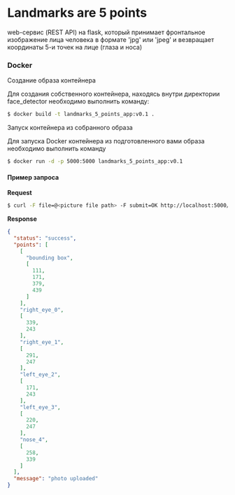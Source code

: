 # Landmarks are 5 points
web-сервис (REST API) на flask, который принимает фронтальное изображение лица человека в формате 'jpg' или 'jpeg'
и везвращает координаты 5-и точек на лице (глаза и носа)

### Docker

Создание образа контейнера

Для создания собственного контейнера, находясь внутри директории face_detector необходимо выполнить команду:
```bash
$ docker build -t landmarks_5_points_app:v0.1 .
```
Запуск контейнера из собранного образа

Для запуска Docker контейнера из подготовленного вами образа необходимо выполнить команду 
```bash
$ docker run -d -p 5000:5000 landmarks_5_points_app:v0.1
```

#### Пример запроса

**Request**

```bash
$ curl -F file=@<picture file path> -F submit=OK http://localhost:5000/upload
```

**Response**

```json
{
  "status": "success",
  "points": [
    [
      "bounding box",
      [
        111,
        171,
        379,
        439
      ]
    ],
    "right_eye_0",
    [
      339,
      243
    ],
    "right_eye_1",
    [
      291,
      247
    ],
    "left_eye_2",
    [
      171,
      243
    ],
    "left_eye_3",
    [
      220,
      247
    ],
    "nose_4",
    [
      258,
      339
    ]
  ],
  "message": "photo uploaded"
}
```


